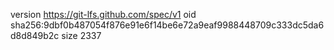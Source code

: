 version https://git-lfs.github.com/spec/v1
oid sha256:9dbf0b487054f876e91e6f14be6e72a9eaf9988448709c333dc5da6d8d849b2c
size 2337
